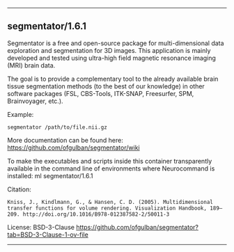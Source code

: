 
----------------------------------
## segmentator/1.6.1 ##
Segmentator is a free and open-source package for multi-dimensional data exploration and segmentation for 3D images. This application is mainly developed and tested using ultra-high field magnetic resonance imaging (MRI) brain data.

The goal is to provide a complementary tool to the already available brain tissue segmentation methods (to the best of our knowledge) in other software packages (FSL, CBS-Tools, ITK-SNAP, Freesurfer, SPM, Brainvoyager, etc.).

Example:
```
segmentator /path/to/file.nii.gz
```

More documentation can be found here: https://github.com/ofgulban/segmentator/wiki

To make the executables and scripts inside this container transparently available in the command line of environments where Neurocommand is installed: ml segmentator/1.6.1

Citation:
```
Kniss, J., Kindlmann, G., & Hansen, C. D. (2005). Multidimensional transfer functions for volume rendering. Visualization Handbook, 189–209. http://doi.org/10.1016/B978-012387582-2/50011-3
```

License: BSD-3-Clause https://github.com/ofgulban/segmentator?tab=BSD-3-Clause-1-ov-file

----------------------------------
